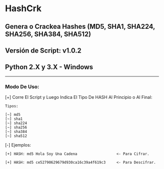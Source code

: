 # HashCrk
## Genera o Crackea Hashes (MD5, SHA1, SHA224, SHA256, SHA384, SHA512)
## Versión de Script: v1.0.2
## Python 2.X y 3.X - Windows

- - -

### Modo De Uso:

[+] Corre El Script y Luego Indica El Tipo De HASH Al Principio o Al Final:
    
    Tipos:
    
    [~] md5
    [~] sha1
    [~] sha224
    [~] sha256
    [~] sha384
    [~] sha512
		
[-] Ejemplos:
    
    [+] HASH: md5 Hola Soy Una Cadena                  <- Para Cifrar.
    
    [+] HASH: md5 ce52790629679d930ca16c39a4f619c3     <- Para Descifrar.
